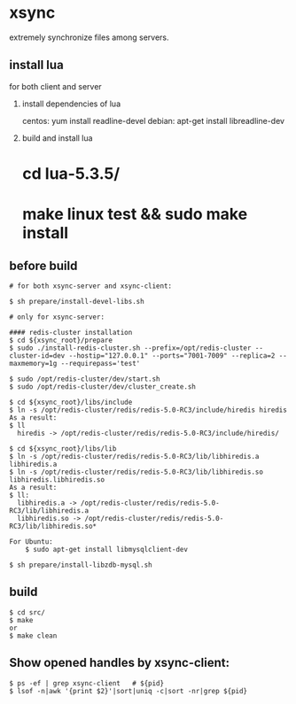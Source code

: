 # xsync
extremely synchronize files among servers.


## install lua

for both client and server

1) install dependencies of lua

    centos: yum install readline-devel
    debian: apt-get install libreadline-dev

2) build and install lua
 
   # cd lua-5.3.5/
   # make linux test && sudo make install

## before build

```
# for both xsync-server and xsync-client:

$ sh prepare/install-devel-libs.sh

# only for xsync-server:

#### redis-cluster installation
$ cd ${xsync_root}/prepare
$ sudo ./install-redis-cluster.sh --prefix=/opt/redis-cluster --cluster-id=dev --hostip="127.0.0.1" --ports="7001-7009" --replica=2 --maxmemory=1g --requirepass='test'

$ sudo /opt/redis-cluster/dev/start.sh
$ sudo /opt/redis-cluster/dev/cluster_create.sh

$ cd ${xsync_root}/libs/include
$ ln -s /opt/redis-cluster/redis/redis-5.0-RC3/include/hiredis hiredis
As a result:
$ ll
  hiredis -> /opt/redis-cluster/redis/redis-5.0-RC3/include/hiredis/

$ cd ${xsync_root}/libs/lib
$ ln -s /opt/redis-cluster/redis/redis-5.0-RC3/lib/libhiredis.a libhiredis.a
$ ln -s /opt/redis-cluster/redis/redis-5.0-RC3/lib/libhiredis.so libhiredis.libhiredis.so
As a result:
$ ll:
  libhiredis.a -> /opt/redis-cluster/redis/redis-5.0-RC3/lib/libhiredis.a
  libhiredis.so -> /opt/redis-cluster/redis/redis-5.0-RC3/lib/libhiredis.so*

For Ubuntu:
    $ sudo apt-get install libmysqlclient-dev

$ sh prepare/install-libzdb-mysql.sh

```

## build

```
$ cd src/
$ make
or
$ make clean
```


## Show opened handles by xsync-client:

```
$ ps -ef | grep xsync-client   # ${pid}
$ lsof -n|awk '{print $2}'|sort|uniq -c|sort -nr|grep ${pid}
```
